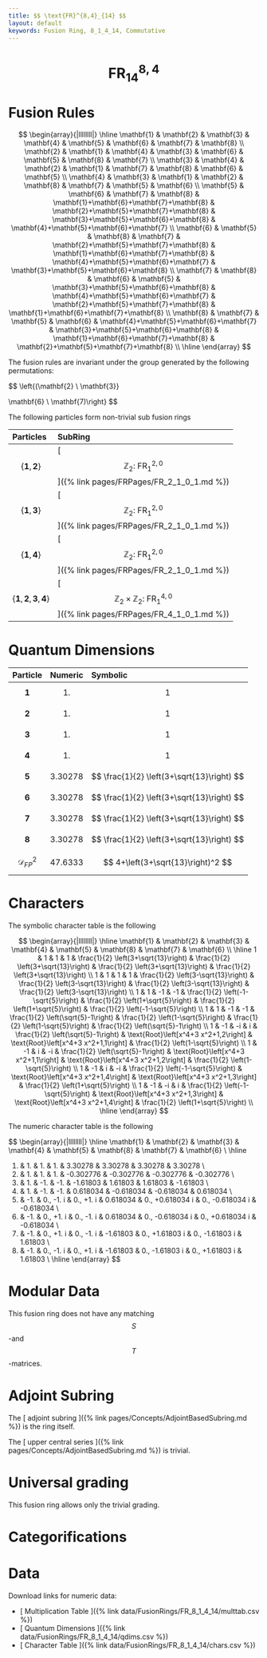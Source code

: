 ```yaml
---
title: $$ \text{FR}^{8,4}_{14} $$
layout: default
keywords: Fusion Ring, 8_1_4_14, Commutative
---
```

# $$ \text{FR}^{8,4}_{14} $$


# Fusion Rules

$$
\begin{array}{|llllllll|}
\hline
 \mathbf{1} & \mathbf{2} & \mathbf{3} & \mathbf{4} & \mathbf{5} & \mathbf{6} & \mathbf{7} & \mathbf{8} \\
 \mathbf{2} & \mathbf{1} & \mathbf{4} & \mathbf{3} & \mathbf{6} & \mathbf{5} & \mathbf{8} & \mathbf{7} \\
 \mathbf{3} & \mathbf{4} & \mathbf{2} & \mathbf{1} & \mathbf{7} & \mathbf{8} & \mathbf{6} & \mathbf{5} \\
 \mathbf{4} & \mathbf{3} & \mathbf{1} & \mathbf{2} & \mathbf{8} & \mathbf{7} & \mathbf{5} & \mathbf{6} \\
 \mathbf{5} & \mathbf{6} & \mathbf{7} & \mathbf{8} & \mathbf{1}+\mathbf{6}+\mathbf{7}+\mathbf{8} & \mathbf{2}+\mathbf{5}+\mathbf{7}+\mathbf{8} & \mathbf{3}+\mathbf{5}+\mathbf{6}+\mathbf{8} & \mathbf{4}+\mathbf{5}+\mathbf{6}+\mathbf{7} \\
 \mathbf{6} & \mathbf{5} & \mathbf{8} & \mathbf{7} & \mathbf{2}+\mathbf{5}+\mathbf{7}+\mathbf{8} & \mathbf{1}+\mathbf{6}+\mathbf{7}+\mathbf{8} & \mathbf{4}+\mathbf{5}+\mathbf{6}+\mathbf{7} & \mathbf{3}+\mathbf{5}+\mathbf{6}+\mathbf{8} \\
 \mathbf{7} & \mathbf{8} & \mathbf{6} & \mathbf{5} & \mathbf{3}+\mathbf{5}+\mathbf{6}+\mathbf{8} & \mathbf{4}+\mathbf{5}+\mathbf{6}+\mathbf{7} & \mathbf{2}+\mathbf{5}+\mathbf{7}+\mathbf{8} & \mathbf{1}+\mathbf{6}+\mathbf{7}+\mathbf{8} \\
 \mathbf{8} & \mathbf{7} & \mathbf{5} & \mathbf{6} & \mathbf{4}+\mathbf{5}+\mathbf{6}+\mathbf{7} & \mathbf{3}+\mathbf{5}+\mathbf{6}+\mathbf{8} & \mathbf{1}+\mathbf{6}+\mathbf{7}+\mathbf{8} & \mathbf{2}+\mathbf{5}+\mathbf{7}+\mathbf{8} \\
\hline
\end{array}
$$


The fusion rules are invariant under the group generated by the following permutations:

$$ \left\{(\mathbf{2} \ \mathbf{3}}

 \mathbf{6} \ \mathbf{7)\right\} $$


The following particles form non-trivial sub fusion rings

| Particles | SubRing |
| :------ | :------ |
| $$ \{\mathbf{1},\mathbf{2}\} $$ | [ $$ \mathbb{Z}_2:\ \text{FR}^{2,0}_{1} $$ ]({% link pages/FRPages/FR_2_1_0_1.md %}) |
| $$ \{\mathbf{1},\mathbf{3}\} $$ | [ $$ \mathbb{Z}_2:\ \text{FR}^{2,0}_{1} $$ ]({% link pages/FRPages/FR_2_1_0_1.md %}) |
| $$ \{\mathbf{1},\mathbf{4}\} $$ | [ $$ \mathbb{Z}_2:\ \text{FR}^{2,0}_{1} $$ ]({% link pages/FRPages/FR_2_1_0_1.md %}) |
| $$ \{\mathbf{1},\mathbf{2},\mathbf{3},\mathbf{4}\} $$ | [ $$ \mathbb{Z}_2\times \mathbb{Z}_2:\ \text{FR}^{4,0}_{1} $$ ]({% link pages/FRPages/FR_4_1_0_1.md %}) |


# Quantum Dimensions

| Particle | Numeric | Symbolic |
| :------ | :------ | :------ |
| $$ \mathbf{1} $$ | $$ 1. $$ | $$ 1 $$ |
| $$ \mathbf{2} $$ | $$ 1. $$ | $$ 1 $$ |
| $$ \mathbf{3} $$ | $$ 1. $$ | $$ 1 $$ |
| $$ \mathbf{4} $$ | $$ 1. $$ | $$ 1 $$ |
| $$ \mathbf{5} $$ | $$ 3.30278 $$ | $$ \frac{1}{2} \left(3+\sqrt{13}\right) $$ |
| $$ \mathbf{6} $$ | $$ 3.30278 $$ | $$ \frac{1}{2} \left(3+\sqrt{13}\right) $$ |
| $$ \mathbf{7} $$ | $$ 3.30278 $$ | $$ \frac{1}{2} \left(3+\sqrt{13}\right) $$ |
| $$ \mathbf{8} $$ | $$ 3.30278 $$ | $$ \frac{1}{2} \left(3+\sqrt{13}\right) $$ |
| $$ \mathcal{D}_{FP}^2 $$ | $$ 47.6333 $$ | $$ 4+\left(3+\sqrt{13}\right)^2 $$ |

# Characters

The symbolic character table is the following

$$
\begin{array}{|llllllll|}
\hline
 \mathbf{1} & \mathbf{2} & \mathbf{3} & \mathbf{4} & \mathbf{5} & \mathbf{8} & \mathbf{7} & \mathbf{6} \\
\hline
 1 & 1 & 1 & 1 & \frac{1}{2} \left(3+\sqrt{13}\right) & \frac{1}{2} \left(3+\sqrt{13}\right) & \frac{1}{2} \left(3+\sqrt{13}\right) & \frac{1}{2} \left(3+\sqrt{13}\right) \\
 1 & 1 & 1 & 1 & \frac{1}{2} \left(3-\sqrt{13}\right) & \frac{1}{2} \left(3-\sqrt{13}\right) & \frac{1}{2} \left(3-\sqrt{13}\right) & \frac{1}{2} \left(3-\sqrt{13}\right) \\
 1 & 1 & -1 & -1 & \frac{1}{2} \left(-1-\sqrt{5}\right) & \frac{1}{2} \left(1+\sqrt{5}\right) & \frac{1}{2} \left(1+\sqrt{5}\right) & \frac{1}{2} \left(-1-\sqrt{5}\right) \\
 1 & 1 & -1 & -1 & \frac{1}{2} \left(\sqrt{5}-1\right) & \frac{1}{2} \left(1-\sqrt{5}\right) & \frac{1}{2} \left(1-\sqrt{5}\right) & \frac{1}{2} \left(\sqrt{5}-1\right) \\
 1 & -1 & -i & i & \frac{1}{2} \left(\sqrt{5}-1\right) & \text{Root}\left[x^4+3 x^2+1,2\right] & \text{Root}\left[x^4+3 x^2+1,1\right] & \frac{1}{2} \left(1-\sqrt{5}\right) \\
 1 & -1 & i & -i & \frac{1}{2} \left(\sqrt{5}-1\right) & \text{Root}\left[x^4+3 x^2+1,1\right] & \text{Root}\left[x^4+3 x^2+1,2\right] & \frac{1}{2} \left(1-\sqrt{5}\right) \\
 1 & -1 & i & -i & \frac{1}{2} \left(-1-\sqrt{5}\right) & \text{Root}\left[x^4+3 x^2+1,4\right] & \text{Root}\left[x^4+3 x^2+1,3\right] & \frac{1}{2} \left(1+\sqrt{5}\right) \\
 1 & -1 & -i & i & \frac{1}{2} \left(-1-\sqrt{5}\right) & \text{Root}\left[x^4+3 x^2+1,3\right] & \text{Root}\left[x^4+3 x^2+1,4\right] & \frac{1}{2} \left(1+\sqrt{5}\right) \\
\hline
\end{array}
$$

The numeric character table is the following

$$
\begin{array}{|llllllll|}
\hline
 \mathbf{1} & \mathbf{2} & \mathbf{3} & \mathbf{4} & \mathbf{5} & \mathbf{8} & \mathbf{7} & \mathbf{6} \\
\hline
 1. & 1. & 1. & 1. & 3.30278 & 3.30278 & 3.30278 & 3.30278 \\
 1. & 1. & 1. & 1. & -0.302776 & -0.302776 & -0.302776 & -0.302776 \\
 1. & 1. & -1. & -1. & -1.61803 & 1.61803 & 1.61803 & -1.61803 \\
 1. & 1. & -1. & -1. & 0.618034 & -0.618034 & -0.618034 & 0.618034 \\
 1. & -1. & 0.\, -1. i & 0.\, +1. i & 0.618034 & 0.\, +0.618034 i & 0.\, -0.618034 i & -0.618034 \\
 1. & -1. & 0.\, +1. i & 0.\, -1. i & 0.618034 & 0.\, -0.618034 i & 0.\, +0.618034 i & -0.618034 \\
 1. & -1. & 0.\, +1. i & 0.\, -1. i & -1.61803 & 0.\, +1.61803 i & 0.\, -1.61803 i & 1.61803 \\
 1. & -1. & 0.\, -1. i & 0.\, +1. i & -1.61803 & 0.\, -1.61803 i & 0.\, +1.61803 i & 1.61803 \\
\hline
\end{array}
$$

# Modular Data

This fusion ring does not have any matching $$ S $$-and $$ T $$-matrices.

# Adjoint Subring

The [ adjoint subring ]({% link pages/Concepts/AdjointBasedSubring.md %}) is the ring itself.

The [ upper central series ]({% link pages/Concepts/AdjointBasedSubring.md %}) is trivial.

# Universal grading

This fusion ring allows only the trivial grading.

# Categorifications



# Data

Download links for numeric data:

* [ Multiplication Table ]({% link data/FusionRings/FR_8_1_4_14/multtab.csv %})
* [ Quantum Dimensions ]({% link data/FusionRings/FR_8_1_4_14/qdims.csv %})
* [ Character Table ]({% link data/FusionRings/FR_8_1_4_14/chars.csv %})